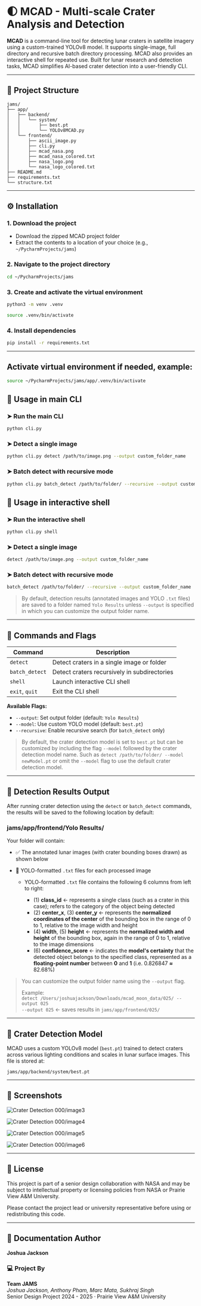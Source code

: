 # 🌓 MCAD - Multi-scale Crater Analysis and Detection

**MCAD** is a command-line tool for detecting lunar craters in satellite imagery using a custom-trained YOLOv8 model. 
It supports single-image, full directory and recursive batch directory processing. MCAD also provides an interactive shell
for repeated use. Built for lunar research and detection tasks, MCAD simplifies AI-based crater detection into a 
user-friendly CLI.

---

## 📁 Project Structure
```
jams/
├── app/
│   ├── backend/
│   │   └── system/
│   │       ├── best.pt
│   │       └── YOLOv8MCAD.py
│   └── frontend/
│       ├── ascii_image.py
│       ├── cli.py
│       ├── mcad_nasa.png
│       ├── mcad_nasa_colored.txt
│       ├── nasa_logo.png
│       └── nasa_logo_colored.txt
├── README.md
├── requirements.txt
└── structure.txt
```

---

## ⚙️ Installation

### 1. Download the project
- Download the zipped MCAD project folder
- Extract the contents to a location of your choice (e.g., `~/PycharmProjects/jams`)

### 2. Navigate to the project directory
```bash
cd ~/PycharmProjects/jams
```

### 3. Create and activate the virtual environment
```bash
python3 -m venv .venv
```
```bash
source .venv/bin/activate
```

### 4. Install dependencies
```bash
pip install -r requirements.txt
```

---
## Activate virtual environment if needed, example:
```bash
source ~/PycharmProjects/jams/app/.venv/bin/activate
```

## 🚀 Usage in main CLI
### ➤ Run the main CLI
```bash
python cli.py
```

### ➤ Detect a single image
```bash
python cli.py detect /path/to/image.png --output custom_folder_name
```

### ➤ Batch detect with recursive mode
```bash
python cli.py batch_detect /path/to/folder/ --recursive --output custom_folder_name
```
## 🚀 Usage in interactive shell
### ➤ Run the interactive shell
```bash
python cli.py shell
```

### ➤ Detect a single image
```bash
detect /path/to/image.png --output custom_folder_name
```

### ➤ Batch detect with recursive mode
```bash
batch_detect /path/to/folder/ --recursive --output custom_folder_name
```

> By default, detection results (annotated images and YOLO `.txt` files) are 
> saved to a folder named `Yolo Results` unless `--output` is specified in which you 
> can customize the output folder name.

---

## 🧪 Commands and Flags

| Command        | Description                                  |
|----------------|----------------------------------------------|
| `detect`       | Detect craters in a single image or folder   |
| `batch_detect` | Detect craters recursively in subdirectories |
| `shell`        | Launch interactive CLI shell                 |
| `exit`, `quit` | Exit the CLI shell                           |

**Available Flags:**
- `--output`: Set output folder (default: `Yolo Results`)
- `--model`: Use custom YOLO model (default: `best.pt`)
- `--recursive`: Enable recursive search (for `batch_detect` only)

> By default, the crater detection model is set to `best.pt` but can be customized by including the flag `--model` followed by the crater detection model name.
> Such as `detect /path/to/folder/ --model newModel.pt` or omit the `--model` flag to use the default crater detection model.

---

## 📂 Detection Results Output

After running crater detection using the `detect` or `batch_detect` commands, the results will be saved to the following location by default:

### jams/app/frontend/Yolo Results/

Your folder will contain:
- ✅ The annotated lunar images (with crater bounding boxes drawn) as shown below

- 📝 YOLO-formatted `.txt` files for each processed image

    - YOLO-formatted `.txt` file contains the following 6 columns from left to right:

        - (1) **class_id** ← represents a single class (such as a crater in this case); refers to the category of the object being detected
        - (2) **center_x**, (3) **center_y** ← represents the **normalized coordinates of the center** of the bounding box in the range of 0 to 1, relative to the image width and height
        - (4) **width**, (5) **height** ← represents the **normalized width and height** of the bounding box, again in the range of 0 to 1, relative to the image dimensions
        - (6) **confidence_score** ← indicates the **model's certainty** that the detected object belongs to the specified class, represented as a **floating-point number** between **0** and **1** (i.e. 0.826847 **≈** 82.68%)


> You can customize the output folder name using the `--output` flag.
>
> Example:  
> `detect /Users/joshuajackson/Downloads/mcad_moon_data/025/ --output 025`  
> `--output 025` ← saves results in `jams/app/frontend/025/`
> 

---

## 🧠 Crater Detection Model

MCAD uses a custom YOLOv8 model (`best.pt`) trained to detect craters across various lighting conditions and scales in lunar surface images. 
This file is stored at:

```
jams/app/backend/system/best.pt
```

---

## 📸 Screenshots

![Crater Detection 000/image3](_Users_joshuajackson_Downloads_mcad_moon_data_000_image_3_visualized.jpg)

![Crater Detection 000/image4](_Users_joshuajackson_Downloads_mcad_moon_data_000_image_4_visualized.jpg)

![Crater Detection 000/image5](_Users_joshuajackson_Downloads_mcad_moon_data_000_image_5_visualized.jpg)

![Crater Detection 000/image6](_Users_joshuajackson_Downloads_mcad_moon_data_000_image_6_visualized.jpg)

---

## 📜 License

This project is part of a senior design collaboration with NASA and may be subject to intellectual property or licensing policies from NASA or Prairie View A&M University.

Please contact the project lead or university representative before using or redistributing this code.

---
## 👤 Documentation Author

**Joshua Jackson**

### 💻 Project By

**Team JAMS**  
*Joshua Jackson, Anthony Pham, Marc Mata, Sukhraj Singh*  
Senior Design Project 2024 - 2025 · Prairie View A&M University



